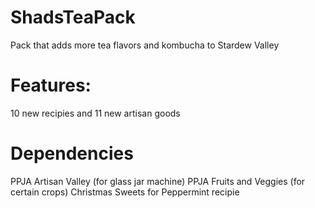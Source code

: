 # ShadsTeaPack
Pack that adds more tea flavors and kombucha to Stardew Valley

# Features: 
10 new recipies and 11 new artisan goods

# Dependencies
PPJA Artisan Valley (for glass jar machine)
PPJA Fruits and Veggies (for certain crops) 
Christmas Sweets for Peppermint recipie 


